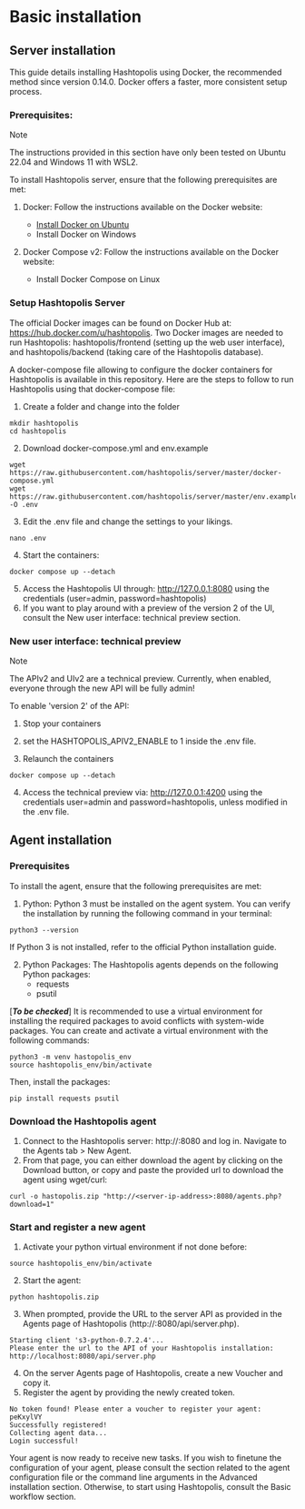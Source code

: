 # Basic installation
## Server installation
This guide details installing Hashtopolis using Docker, the recommended method since version 0.14.0. Docker offers a faster, more consistent setup process.
### Prerequisites:

> [!NOTE]
> The instructions provided in this section have only been tested on Ubuntu 22.04 and Windows 11 with WSL2.

To install Hashtopolis server, ensure that the following prerequisites are met:

1. Docker: Follow the instructions available on the Docker website:

   - [Install Docker on Ubuntu](https://docs.docker.com/engine/install/ubuntu/)
   - Install Docker on Windows

2. Docker Compose v2: Follow the instructions available on the Docker website:

   - Install Docker Compose on Linux

### Setup Hashtopolis Server
The official Docker images can be found on Docker Hub at: https://hub.docker.com/u/hashtopolis. Two Docker images are needed to run Hashtopolis: hashtopolis/frontend (setting up the web user interface), and hashtopolis/backend (taking care of the Hashtopolis database).

A docker-compose file allowing to configure the docker containers for Hashtopolis is available in this repository. Here are the steps to follow to run Hashtopolis using that docker-compose file:

1. Create a folder and change into the folder   
``` 
mkdir hashtopolis
cd hashtopolis
```
2. Download docker-compose.yml and env.example    
```
wget https://raw.githubusercontent.com/hashtopolis/server/master/docker-compose.yml 
wget https://raw.githubusercontent.com/hashtopolis/server/master/env.example -O .env
```   
3. Edit the .env file and change the settings to your likings.   
```
nano .env
```   
4. Start the containers:   
```
docker compose up --detach
```   
5. Access the Hashtopolis UI through: http://127.0.0.1:8080 using the credentials (user=admin, password=hashtopolis)
6. If you want to play around with a preview of the version 2 of the UI, consult the New user interface: technical preview section.

### New user interface: technical preview

> [!NOTE]
> The APIv2 and UIv2 are a technical preview. Currently, when enabled, everyone through the new API will be fully admin!

To enable 'version 2' of the API:

1. Stop your containers

2. set the HASHTOPOLIS_APIV2_ENABLE to 1 inside the .env file.

3. Relaunch the containers
```
docker compose up --detach
```

4. Access the technical preview via: http://127.0.0.1:4200 using the credentials user=admin and password=hashtopolis, unless modified in the .env file.

## Agent installation
### Prerequisites
To install the agent, ensure that the following prerequisites are met:

1. Python: Python 3 must be installed on the agent system. You can verify the installation by running the following command in your terminal:
```
python3 --version
```
If Python 3 is not installed, refer to the official Python installation guide.

2. Python Packages: The Hashtopolis agents depends on the following Python packages:
   - requests
   - psutil

[***To be checked***]
It is recommended to use a virtual environment for installing the required packages to avoid conflicts with system-wide packages. You can create and activate a virtual environment with the following commands:
```
python3 -m venv hastopolis_env
source hashtopolis_env/bin/activate
```

Then, install the packages:
```
pip install requests psutil
```

### Download the Hashtopolis agent
1. Connect to the Hashtopolis server: http://<server-ip-address>:8080 and log in. Navigate to the Agents tab > New Agent. 
2. From that page, you can either download the agent by clicking on the Download button, or copy and paste the provided url to download the agent using wget/curl:
```
curl -o hastopolis.zip "http://<server-ip-address>:8080/agents.php?download=1"
```

### Start and register a new agent

1. Activate your python virtual environment if not done before:   
```
source hashtopolis_env/bin/activate
```   
2. Start the agent:   
```
python hashtopolis.zip
```

3. When prompted, provide the URL to the server API as provided in the Agents page of Hashtopolis (http://<server-ip-address>:8080/api/server.php).   
```
Starting client 's3-python-0.7.2.4'...
Please enter the url to the API of your Hashtopolis installation:
http://localhost:8080/api/server.php
```   
4. On the server Agents page of Hashtopolis, create a new Voucher and copy it.
5. Register the agent by providing the newly created token.   
```
No token found! Please enter a voucher to register your agent:
peKxylVY
Successfully registered!
Collecting agent data...
Login successful!
```

Your agent is now ready to receive new tasks. If you wish to finetune the configuration of your agent, please consult the section related to the agent configuration file or the command line arguments in the Advanced installation section. Otherwise, to start using Hashtopolis, consult the Basic workflow section.
